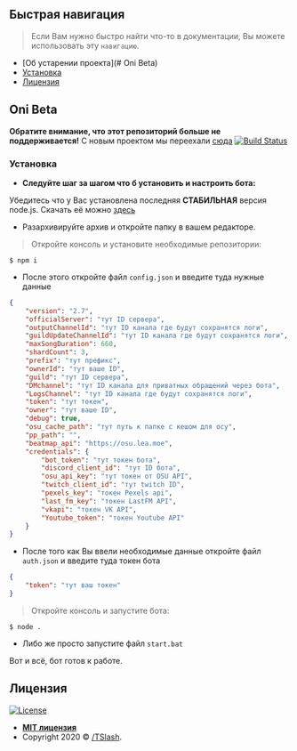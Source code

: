 ## Быстрая навигация

> Если Вам нужно быстро найти что-то в документации, Вы можете использовать эту `навигацию`.

- [Об устарении проекта](# Oni Beta)
- [Установка](#Установка)
- [Лицензия](#Лицензия)


## Oni Beta

**Обратите внимание, что этот репозиторий больше не поддерживается!**
С новым проектом мы переехали <a href="https://github.com/TFlashgamer/oni-stable" target="_blank">сюда</a>
[![Build Status](http://img.shields.io/travis/badges/badgerbadgerbadger.svg?style=flat-square)](https://travis-ci.org/badges/badgerbadgerbadger)


### Установка

- **Следуйте шаг за шагом что б установить и настроить бота:**

 Убедитесь что у Вас установлена последняя **СТАБИЛЬНАЯ** версия node.js.
 Скачать её можно <a href="https://nodejs.org/uk/" target="_blank">здесь</a>

- Разархивируйте архив и откройте папку в вашем редакторе.

> Откройте консоль и установите необходимые репозитории: 
```shell
$ npm i
```

- После этого откройте файл `config.json` и введите туда нужные данные

```json
{
	"version": "2.7",
	"officialServer": "тут ID сервера",
	"outputChannelId": "тут ID канала где будут сохранятся логи",
	"guildUpdateChannelId": "тут ID канала где будут сохранятся логи",
	"maxSongDuration": 660,
	"shardCount": 3,
	"prefix": "тут префикс",
	"ownerId": "тут ваше ID",
	"guild": "тут ID сервера",
	"DMchannel": "тут ID канала для приватных обращений через бота",
	"LogsChannel": "тут ID канала где будут сохранятся логи",
	"token": "тут токен",
	"owner": "тут ваше ID",
	"debug": true,
	"osu_cache_path": "тут путь к папке с кешом для осу",
	"pp_path": "",
	"beatmap_api": "https://osu.lea.moe",
	"credentials": {
		"bot_token": "тут токен бота",
		"discord_client_id": "тут ID бота",
		"osu_api_key": "тут токен от OSU API",
		"twitch_client_id": "тут twitch ID",
		"pexels_key": "токен Pexels api",
		"last_fm_key": "токен LastFM API",
		"vkapi": "токен VK API",
		"Youtube_token": "токен Youtube API"
	}
}
```

- После того как Вы ввели необходимые данные откройте файл `auth.json` и введите туда токен бота

```json
{
	"token": "тут ваш токен"
}
```

> Откройте консоль и запустите бота:
 ```shell
$ node .
```
- Либо же просто запустите файл `start.bat`

Вот и всё, бот готов к работе.

## Лицензия

[![License](http://img.shields.io/:license-mit-blue.svg?style=flat-square)](http://badges.mit-license.org)

- **[MIT лицензия](http://opensource.org/licenses/mit-license.php)**
- Copyright 2020 © <a href="https://tflashgamer.github.io/" target="_blank">/TSlash</a>.
